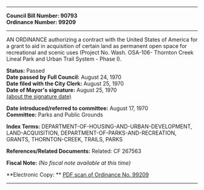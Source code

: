 * * * * *  
  
**Council Bill Number: [](#h0)[](#h2)90793**   
**Ordinance Number: 99209**  
  
* * * * *  
  
AN ORDINANCE authorizing a contract with the United States of America for a grant to aid in acquisition of certain land as permanent open space for recreational and scenic uses (Project No. Wash. OSA-106- Thornton Creek Lineal Park and Urban Trail System - Phase I).  
  
**Status:** Passed   
**Date passed by Full Council:** August 24, 1970   
**Date filed with the City Clerk:** August 25, 1970   
**Date of Mayor's signature:** August 25, 1970   
[(about the signature date)](/~public/approvaldate.htm)   
  
  
**Date introduced/referred to committee:** August 17, 1970   
**Committee:** Parks and Public Grounds   
  
**Index Terms:** DEPARTMENT-OF-HOUSING-AND-URBAN-DEVELOPMENT, LAND-ACQUISITION, DEPARTMENT-OF-PARKS-AND-RECREATION, GRANTS, THORNTON-CREEK, TRAILS, PARKS  
  
**References/Related Documents:** Related: CF 267563  
  
**Fiscal Note:** *(No fiscal note available at this time)*  
  
**Electronic Copy: ** [PDF scan of Ordinance No. 99209](/~archives/Ordinances/Ord_99209.pdf)  
  
* * * * *  
